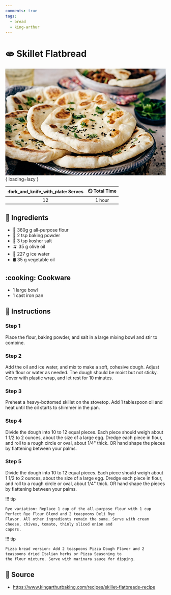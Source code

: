 ```yaml
---
comments: true
tags:
  - bread
  - king-arthur
---
```

# :flatbread: Skillet Flatbread

![Skillet Flatbread][1]{ loading=lazy }

| :fork_and_knife_with_plate: Serves | :timer_clock: Total Time |
|:----------------------------------:|:-----------------------: |
| 12 | 1 hour |

## :salt: Ingredients

- :ear_of_rice: 360g g all-purpose flour
- :dash: 2 tsp baking powder
- :salt: 3 tsp kosher salt
- :olive: 35 g olive oil
- :ice_cube: 227 g ice water
- :oil_drum: 35 g vegetable oil

## :cooking: Cookware

- 1 large bowl
- 1 cast iron pan

## :pencil: Instructions

### Step 1

Place the flour, baking powder, and salt in a large mixing bowl and stir to combine.

### Step 2

Add the oil and ice water, and mix to make a soft, cohesive dough. Adjust with flour or water as needed. The dough
should be moist but not sticky. Cover with plastic wrap, and let rest for 10 minutes.

### Step 3

Preheat a heavy-bottomed skillet on the stovetop. Add 1 tablespoon oil and heat until the oil starts to shimmer in the
pan.

### Step 4

Divide the dough into 10 to 12 equal pieces. Each piece should weigh about 1 1/2 to 2 ounces, about the size of a large
egg. Dredge each piece in flour, and roll to a rough circle or oval, about 1/4" thick. OR hand shape the pieces by
flattening between your palms.

### Step 5

Divide the dough into 10 to 12 equal pieces. Each piece should weigh about 1 1/2 to 2 ounces, about the size of a large
egg. Dredge each piece in flour, and roll to a rough circle or oval, about 1/4" thick. OR hand shape the pieces by
flattening between your palms.

!!! tip

    Rye variation: Replace 1 cup of the all-purpose flour with 1 cup Perfect Rye Flour Blend and 2 teaspoons Deli Rye
    Flavor. All other ingredients remain the same. Serve with cream cheese, chives, tomato, thinly sliced onion and
    capers.

!!! tip

    Pizza bread version: Add 2 teaspoons Pizza Dough Flavor and 2 teaspoons dried Italian herbs or Pizza Seasoning to
    the flour mixture. Serve with marinara sauce for dipping.


## :link: Source

- <https://www.kingarthurbaking.com/recipes/skillet-flatbreads-recipe>

[1]: <../assets/images/naan.jpg>
